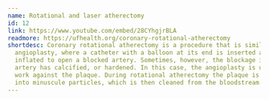 ```yaml
---
name: Rotational and laser atherectomy
id: 12
link: https://www.youtube.com/embed/28CYhgjrBLA
readmore: https://ufhealth.org/coronary-rotational-atherectomy
shortdesc: Coronary rotational atherectomy is a procedure that is similar to
  angioplasty, where a catheter with a balloon at its end is inserted and
  inflated to open a blocked artery. Sometimes, however, the blockage in the
  artery has calcified, or hardened. In this case, the angioplasty is unable to
  work against the plaque. During rotational atherectomy the plaque is ground
  into minuscule particles, which is then cleaned from the bloodstream.
---
```

